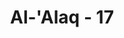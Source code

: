 ---
title: "Al-'Alaq - 17"
no: 17
arabic_no: ١٧
ayah: فَلْيَدْعُ نَادِيَهٗۙ
translation: "Maka biarlah dia memanggil golongannya (untuk menolongnya),"
tafsir: "Allah mempersilakan mereka yang sewenang-wenang dan melarang orang melakukan ibadah itu untuk meminta bantuan kelompok mereka. Ayat ini khususnya ditujukan kepada Abu Jahal, yang dikenal sebagai pemimpin terbesar orang-orang yang menentang Nabi saw di Mekah. Allah mengancam bahwa bila Abu Jahal memanggil teman-teman komplotannya untuk meminta tolong, maka Allah akan memanggil malaikat-malaikat Zabaniyah, yaitu para penjaga neraka yang sangat bengis. Artinya, ia di dunia akan celaka dan di akhirat akan masuk neraka. Ancaman itu kemudian terbukti, yaitu pada tahun kedua setelah umat Islam hijrah ke Medinah, terjadi Perang Badar, di mana Abu Jahal sebagai pemimpin Quraisy mati terbunuh. Dan di akhirat nanti ia pasti masuk neraka."
---